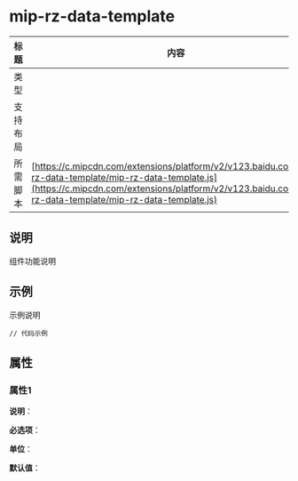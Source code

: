 # mip-rz-data-template

标题|内容
----|----
类型|
支持布局|
所需脚本| [https://c.mipcdn.com/extensions/platform/v2/v123.baidu.com/mip-rz-data-template/mip-rz-data-template.js](https://c.mipcdn.com/extensions/platform/v2/v123.baidu.com/mip-rz-data-template/mip-rz-data-template.js)

## 说明

组件功能说明

## 示例

示例说明

```
// 代码示例
```

## 属性

### 属性1

**说明**：

**必选项**：

**单位**：

**默认值**：